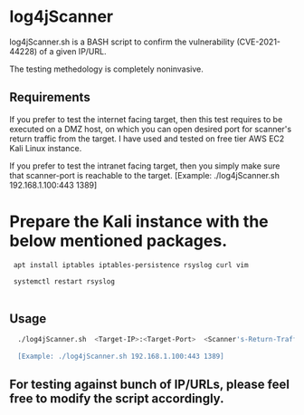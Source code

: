 # log4jScanner

 log4jScanner.sh is a BASH script to confirm the vulnerability (CVE-2021-44228) of a given IP/URL.
 
 The testing methedology is completely noninvasive. 
 
## Requirements

If you prefer to test the internet facing target, then this test requires to be executed on a DMZ host,
on which you can open desired port for scanner's return traffic from the target. I have used and tested on free tier AWS EC2 Kali Linux instance. 

If you prefer to test the intranet facing target, then you simply make sure that scanner-port is reachable to the target. 
[Example: ./log4jScanner.sh 192.168.1.100:443 1389]

# Prepare the Kali instance with the below mentioned packages.

```bash
 apt install iptables iptables-persistence rsyslog curl vim
 
 systemctl restart rsyslog
 
```
## Usage

```bash
  ./log4jScanner.sh  <Target-IP>:<Target-Port>  <Scanner's-Return-Traffic-Port>  
  
  [Example: ./log4jScanner.sh 192.168.1.100:443 1389]

```
## For testing against bunch of IP/URLs, please feel free to modify the script accordingly.




